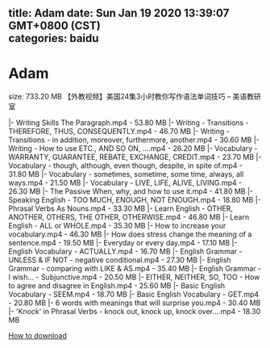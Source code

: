 
title: Adam
date: Sun Jan 19 2020 13:39:07 GMT+0800 (CST)    
categories: baidu
---

# Adam
size: 733.20 MB
 【外教视频】美国24集3小时教你写作语法单词技巧 – 美语教研室
 
|- Writing Skills  The Paragraph.mp4 - 53.80 MB
|- Writing - Transitions - THEREFORE, THUS, CONSEQUENTLY.mp4 - 46.70 MB
|- Writing - Transitions - in addition, moreover, furthermore, another.mp4 - 30.60 MB
|- Writing - How to use ETC., AND SO ON, ....mp4 - 26.20 MB
|- Vocabulary - WARRANTY, GUARANTEE, REBATE, EXCHANGE, CREDIT.mp4 - 23.70 MB
|- Vocabulary - though, although, even though, despite, in spite of.mp4 - 31.80 MB
|- Vocabulary - sometimes, sometime, some time, always, all ways.mp4 - 21.50 MB
|- Vocabulary - LIVE, LIFE, ALIVE, LIVING.mp4 - 26.30 MB
|- The Passive  When, why, and how to use it.mp4 - 41.80 MB
|- Speaking English - TOO MUCH, ENOUGH, NOT ENOUGH.mp4 - 18.80 MB
|- Phrasal Verbs As Nouns.mp4 - 33.30 MB
|- Learn English - OTHER, ANOTHER, OTHERS, THE OTHER, OTHERWISE.mp4 - 46.80 MB
|- Learn English - ALL or WHOLE.mp4 - 35.30 MB
|- How to increase your vocabulary.mp4 - 46.30 MB
|- How does stress change the meaning of a sentence.mp4 - 19.50 MB
|- Everyday or every day.mp4 - 17.10 MB
|- English Vocabulary - ACTUALLY.mp4 - 16.70 MB
|- English Grammar - UNLESS & IF NOT - negative conditional.mp4 - 27.30 MB
|- English Grammar - comparing with LIKE & AS.mp4 - 35.40 MB
|- English Grammar -  I wish...  - Subjunctive.mp4 - 20.50 MB
|- EITHER, NEITHER, SO, TOO - How to agree and disagree in English.mp4 - 25.60 MB
|- Basic English Vocabulary - SEEM.mp4 - 18.70 MB
|- Basic English Vocabulary - GET.mp4 - 20.80 MB
|- 6 words with meanings that will surprise you.mp4 - 30.40 MB
|- 'Knock' in Phrasal Verbs - knock out, knock up, knock over....mp4 - 18.30 MB

[How to download](https://bpcam.bemobtrk.com/go/2ceec3aa-1ca2-46d6-b9ff-aaa5c184517c?jno=3233)
